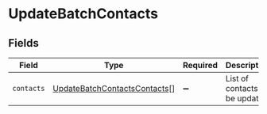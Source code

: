 # UpdateBatchContacts


## Fields

| Field                                                                               | Type                                                                                | Required                                                                            | Description                                                                         |
| ----------------------------------------------------------------------------------- | ----------------------------------------------------------------------------------- | ----------------------------------------------------------------------------------- | ----------------------------------------------------------------------------------- |
| `contacts`                                                                          | [UpdateBatchContactsContacts](../../models/shared/updatebatchcontactscontacts.md)[] | :heavy_minus_sign:                                                                  | List of contacts to be updated                                                      |